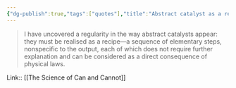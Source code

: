 ```yaml
---
{"dg-publish":true,"tags":["quotes"],"title":"Abstract catalyst as a recipe","date":"2021-09-27T11:43:00+03:00","modified_at":"2022-07-04T20:35:01+03:00","permalink":"/quotes/202109271143/","dgHomeLink":false,"dgPassFrontmatter":true}
---
```




> I have uncovered a regularity in the way abstract catalysts appear: they must be realised as a recipe—a sequence of elementary steps, nonspecific to the output, each of which does not require further explanation and can be considered as a direct consequence of physical laws.

Link:: [[The Science of Can and Cannot]]
